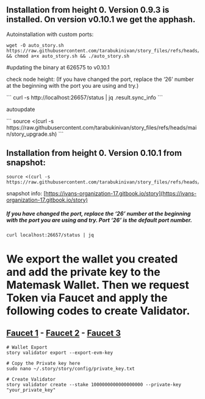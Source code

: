 ## Installation from height 0. Version 0.9.3 is installed. On version v0.10.1 we get the apphash.
Autoinstallation with custom ports:
```
wget -O auto_story.sh https://raw.githubusercontent.com/tarabukinivan/story_files/refs/heads/main/auto_story.sh && chmod a+x auto_story.sh && ./auto_story.sh
```

#updating the binary at 626575 to v0.10.1
<p>check node height: (If you have changed the port, replace the ‘26’ number at the beginning with the port you are using and try.)</p>
```
curl -s http://localhost:26657/status | jq .result.sync_info
```
<p>autoupdate</p>
```
source <(curl -s https://raw.githubusercontent.com/tarabukinivan/story_files/refs/heads/main/story_upgrade.sh)
```
  
## Installation from height 0. Version 0.10.1 from snapshot:
```
source <(curl -s https://raw.githubusercontent.com/tarabukinivan/story_files/refs/heads/main/auto_story_statesynced.sh)
```
snapshot info: [https://ivans-organization-17.gitbook.io/story](https://ivans-organization-17.gitbook.io/story)

##### If you have changed the port, replace the ‘26’ number at the beginning with the port you are using and try. Port ‘26’ is the default port number.
```console
curl localhost:26657/status | jq
```
# We export the wallet you created and add the private key to the Matemask Wallet. Then we request Token via Faucet and apply the following codes to create Validator.

## [Faucet 1](https://faucet.story.foundation/) - [Faucet 2](https://thirdweb.com/story-iliad-testnet) - [Faucet 3](https://faucet.quicknode.com/story)

```console
# Wallet Export
story validator export --export-evm-key
```
```console
# Copy the Private key here
sudo nano ~/.story/story/config/private_key.txt
```
```console
# Create Validator
story validator create --stake 1000000000000000000 --private-key "your_private_key"
```
